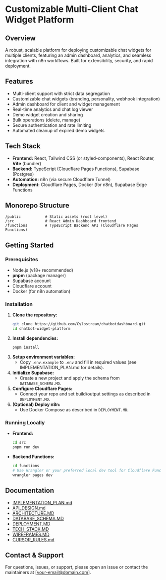 # Customizable Multi-Client Chat Widget Platform

## Overview
A robust, scalable platform for deploying customizable chat widgets for multiple clients, featuring an admin dashboard, analytics, and seamless integration with n8n workflows. Built for extensibility, security, and rapid deployment.

## Features
- Multi-client support with strict data segregation
- Customizable chat widgets (branding, personality, webhook integration)
- Admin dashboard for client and widget management
- Real-time analytics and chat log viewer
- Demo widget creation and sharing
- Bulk operations (delete, manage)
- Secure authentication and rate limiting
- Automated cleanup of expired demo widgets

## Tech Stack
- **Frontend:** React, Tailwind CSS (or styled-components), React Router, **Vite** (bundler)
- **Backend:** TypeScript (Cloudflare Pages Functions), Supabase (Postgres)
- **Automation:** n8n (via secure Cloudflare Tunnel)
- **Deployment:** Cloudflare Pages, Docker (for n8n), Supabase Edge Functions

## Monorepo Structure
```
/public           # Static assets (root level)
/src              # React Admin Dashboard frontend
/functions        # TypeScript Backend API (Cloudflare Pages Functions)
```

## Getting Started
### Prerequisites
- Node.js (v18+ recommended)
- **pnpm** (package manager)
- Supabase account
- Cloudflare account
- Docker (for n8n automation)

### Installation
1. **Clone the repository:**
   ```bash
   git clone https://github.com/Cylostream/chatbotdashboard.git
   cd chatbot-widget-platform
   ```
2. **Install dependencies:**
   ```bash
   pnpm install
   ```
3. **Setup environment variables:**
   - Copy `.env.example` to `.env` and fill in required values (see IMPLEMENTATION_PLAN.md for details).
4. **Initialize Supabase:**
   - Create a new project and apply the schema from `DATABASE_SCHEMA.MD`.
5. **Configure Cloudflare Pages:**
   - Connect your repo and set build/output settings as described in `DEPLOYMENT.MD`.
6. **(Optional) Deploy n8n:**
   - Use Docker Compose as described in `DEPLOYMENT.MD`.

### Running Locally
- **Frontend:**
  ```bash
  cd src
  pnpm run dev
  ```
- **Backend Functions:**
  ```bash
  cd functions
  # Use Wrangler or your preferred local dev tool for Cloudflare Functions
  wrangler pages dev
  ```

## Documentation
- [IMPLEMENTATION_PLAN.md](./IMPLEMENTATION_PLAN.md)
- [API_DESIGN.md](./API_DESIGN.md)
- [ARCHITECTURE.MD](./ARCHITECTURE.MD)
- [DATABASE_SCHEMA.MD](./DATABASE_SCHEMA.MD)
- [DEPLOYMENT.MD](./DEPLOYMENT.MD)
- [TECH_STACK.MD](./TECH_STACK.MD)
- [WIREFRAMES.MD](./WIREFRAMES.MD)
- [CURSOR_RULES.md](./CURSOR_RULES.md)

## Contact & Support
For questions, issues, or support, please open an issue or contact the maintainers at [your-email@domain.com]. 